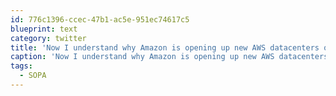```yaml
---
id: 776c1396-ccec-47b1-ac5e-951ec74617c5
blueprint: text
category: twitter
title: 'Now I understand why Amazon is opening up new AWS datacenters outside of the US #SOPA'
caption: 'Now I understand why Amazon is opening up new AWS datacenters outside of the US <span class="hashtag hashtag_local">#<a href="http://tweettemp.darylchymko.ca/?tag=sopa">SOPA</a>'
tags:
  - SOPA
---
```

